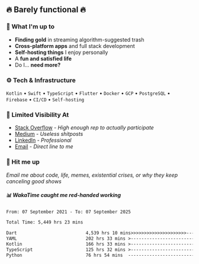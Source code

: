 ## 🔥 Barely functional 🔥

### 🎯 What I'm up to

- **Finding gold** in streaming algorithm-suggested trash
- **Cross-platform apps** and full stack development
- **Self-hosting things** I enjoy personally
- A **fun and satisfied life**
- Do I... **need more?**

### ⚙️ Tech & Infrastructure

`Kotlin` • `Swift` • `TypeScript` • `Flutter` • `Docker` • `GCP` • `PostgreSQL` • `Firebase` •
`CI/CD` • `Self-hosting`

### 🔗 Limited Visibility At

- [Stack Overflow](https://stackoverflow.com/users/15199864/deepanshu) - *High enough rep to
  actually participate*
- [Medium](https://medium.com/@deepanshuc2141) - *Useless shitposts*
- [LinkedIn](https://www.linkedin.com/in/chaudhary-deepanshu/) - *Professional*
- [Email](mailto:0qs8e9yn@duck.com) - *Direct line to me*

### 💬 Hit me up

*Email me about code, life, memes, existential crises, or why they keep canceling good shows*

##### 📊 *WakaTime caught me red-handed working*

<!--START_SECTION:waka-->

```txt
From: 07 September 2021 - To: 07 September 2025

Total Time: 5,449 hrs 23 mins

Dart                          4,539 hrs 10 mins>>>>>>>>>>>>>>>>>>>>>----   83.30 %
YAML                          202 hrs 33 mins >------------------------   03.72 %
Kotlin                        166 hrs 33 mins >------------------------   03.06 %
TypeScript                    125 hrs 32 mins >------------------------   02.30 %
Python                        76 hrs 54 mins  -------------------------   01.41 %
```

<!--END_SECTION:waka-->

<!---
If you're reading this in the raw file, you've gone too deep. Go back.
--->
